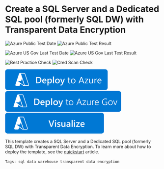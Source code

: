 # Create a SQL Server and a Dedicated SQL pool (formerly SQL DW) with Transparent Data Encryption

![Azure Public Test Date](https://azurequickstartsservice.blob.core.windows.net/badges/quickstarts/microsoft.sql/sql-data-warehouse-transparent-encryption-create/PublicLastTestDate.svg)
![Azure Public Test Result](https://azurequickstartsservice.blob.core.windows.net/badges/quickstarts/microsoft.sql/sql-data-warehouse-transparent-encryption-create/PublicDeployment.svg)

![Azure US Gov Last Test Date](https://azurequickstartsservice.blob.core.windows.net/badges/quickstarts/microsoft.sql/sql-data-warehouse-transparent-encryption-create/FairfaxLastTestDate.svg)
![Azure US Gov Last Test Result](https://azurequickstartsservice.blob.core.windows.net/badges/quickstarts/microsoft.sql/sql-data-warehouse-transparent-encryption-create/FairfaxDeployment.svg)

![Best Practice Check](https://azurequickstartsservice.blob.core.windows.net/badges/quickstarts/microsoft.sql/sql-data-warehouse-transparent-encryption-create/BestPracticeResult.svg)
![Cred Scan Check](https://azurequickstartsservice.blob.core.windows.net/badges/quickstarts/microsoft.sql/sql-data-warehouse-transparent-encryption-create/CredScanResult.svg)

[![Deploy To Azure](https://raw.githubusercontent.com/Azure/azure-quickstart-templates/master/1-CONTRIBUTION-GUIDE/images/deploytoazure.svg?sanitize=true)](https://portal.azure.com/#create/Microsoft.Template/uri/https%3A%2F%2Fraw.githubusercontent.com%2FAzure%2Fazure-quickstart-templates%2Fmaster%2Fquickstarts%2Fmicrosoft.sql%2Fsql-data-warehouse-transparent-encryption-create%2Fazuredeploy.json)
[![Deploy To Azure US Gov](https://raw.githubusercontent.com/Azure/azure-quickstart-templates/master/1-CONTRIBUTION-GUIDE/images/deploytoazuregov.svg?sanitize=true)](https://portal.azure.us/#create/Microsoft.Template/uri/https%3A%2F%2Fraw.githubusercontent.com%2FAzure%2Fazure-quickstart-templates%2Fmaster%2Fquickstarts%2Fmicrosoft.sql%2Fsql-data-warehouse-transparent-encryption-create%2Fazuredeploy.json)
[![Visualize](https://raw.githubusercontent.com/Azure/azure-quickstart-templates/master/1-CONTRIBUTION-GUIDE/images/visualizebutton.svg?sanitize=true)](http://armviz.io/#/?load=https%3A%2F%2Fraw.githubusercontent.com%2FAzure%2Fazure-quickstart-templates%2Fmaster%2Fquickstarts%2Fmicrosoft.sql%2Fsql-data-warehouse-transparent-encryption-create%2Fazuredeploy.json)

This template creates a SQL Server and a Dedicated SQL pool (formerly SQL DW) with Transparent Data Encryption. To learn more about how to deploy the template, see the [quickstart](https://docs.microsoft.com/azure/synapse-analytics/sql-data-warehouse/quickstart-arm-template) article.

`Tags: sql data warehouse transparent data encryption`

